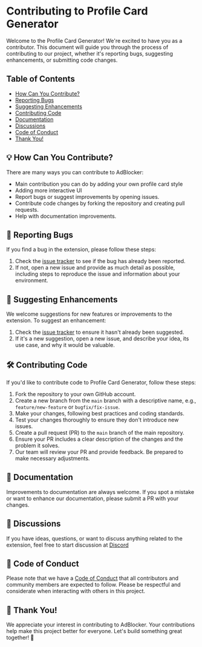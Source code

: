 # Contributing to Profile Card Generator

Welcome to the Profile Card Generator! We're excited to have you as a contributor. This document will guide you through the process of contributing to our project, whether it's reporting bugs, suggesting enhancements, or submitting code changes.

## Table of Contents

- [How Can You Contribute?](#how-can-you-contribute)
- [Reporting Bugs](#reporting-bugs)
- [Suggesting Enhancements](#suggesting-enhancements)
- [Contributing Code](#contributing-code)
- [Documentation](#documentation)
- [Discussions](#discussions)
- [Code of Conduct](#code-of-conduct)
- [Thank You!](#thank-you)

## 💡 How Can You Contribute?

There are many ways you can contribute to AdBlocker:

- Main contribution you can do by adding your own profile card style
- Adding more interactive UI
- Report bugs or suggest improvements by opening issues.
- Contribute code changes by forking the repository and creating pull requests.
- Help with documentation improvements.

## 🐞 Reporting Bugs

If you find a bug in the extension, please follow these steps:

1. Check the [issue tracker](https://github.com/piyushkdas0611/Profile-Card-Generator/issues) to see if the bug has already been reported.
2. If not, open a new issue and provide as much detail as possible, including steps to reproduce the issue and information about your environment.

## 🌟 Suggesting Enhancements

We welcome suggestions for new features or improvements to the extension. To suggest an enhancement:

1. Check the [issue tracker](https://github.com/piyushkdas0611/Profile-Card-Generator/issues) to ensure it hasn't already been suggested.
2. If it's a new suggestion, open a new issue, and describe your idea, its use case, and why it would be valuable.

## 🛠️ Contributing Code

If you'd like to contribute code to Profile Card Generator, follow these steps:

1. Fork the repository to your own GitHub account.
2. Create a new branch from the `main` branch with a descriptive name, e.g., `feature/new-feature` or `bugfix/fix-issue`.
3. Make your changes, following best practices and coding standards.
4. Test your changes thoroughly to ensure they don't introduce new issues.
5. Create a pull request (PR) to the `main` branch of the main repository.
6. Ensure your PR includes a clear description of the changes and the problem it solves.
7. Our team will review your PR and provide feedback. Be prepared to make necessary adjustments.

## 📖 Documentation

Improvements to documentation are always welcome. If you spot a mistake or want to enhance our documentation, please submit a PR with your changes.

## 💬 Discussions

If you have ideas, questions, or want to discuss anything related to the extension, feel free to start discussion at [Discord](https://discordapp.com/users/piyushkdas)

## 🧐 Code of Conduct

Please note that we have a [Code of Conduct](Code_of_Conduct.md) that all contributors and community members are expected to follow. Please be respectful and considerate when interacting with others in this project.

## 🎉 Thank You!

We appreciate your interest in contributing to AdBlocker. Your contributions help make this project better for everyone. Let's build something great together! 🚀
